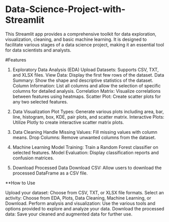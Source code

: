 # Data-Science-Project-with-Streamlit
This Streamlit app provides a comprehensive toolkit for data exploration, visualization, cleaning, and basic machine learning. It is designed to facilitate various stages of a data science project, making it an essential tool for data scientists and analysts.


#Features

1. Exploratory Data Analysis (EDA)
Upload Datasets: Supports CSV, TXT, and XLSX files.
View Data: Display the first few rows of the dataset.
Data Summary: Show the shape and descriptive statistics of the dataset.
Column Information: List all columns and allow the selection of specific columns for detailed analysis.
Correlation Matrix: Visualize correlations between features using heatmaps.
Scatter Plot: Create scatter plots for any two selected features.

3. Data Visualization
Plot Types: Generate various plots including area, bar, line, histogram, box, KDE, pair plots, and scatter matrix.
Interactive Plots: Utilize Plotly to create interactive scatter matrix plots.

5. Data Cleaning
Handle Missing Values: Fill missing values with column means.
Drop Columns: Remove unwanted columns from the dataset.

7. Machine Learning
Model Training: Train a Random Forest classifier on selected features.
Model Evaluation: Display classification reports and confusion matrices.

9. Download Processed Data
Download CSV: Allow users to download the processed DataFrame as a CSV file.


**How to Use

Upload your dataset: Choose from CSV, TXT, or XLSX file formats.
Select an activity: Choose from EDA, Plots, Data Cleaning, Machine Learning, or Download.
Perform analysis and visualization: Use the various tools and options provided to explore and analyze your data.
Download the processed data: Save your cleaned and augmented data for further use.
